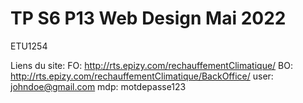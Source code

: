 # TP S6 P13 Web Design Mai 2022
 
ETU1254

Liens du site: 
FO: http://rts.epizy.com/rechauffementClimatique/
BO: http://rts.epizy.com/rechauffementClimatique/BackOffice/
user: johndoe@gmail.com
mdp: motdepasse123
